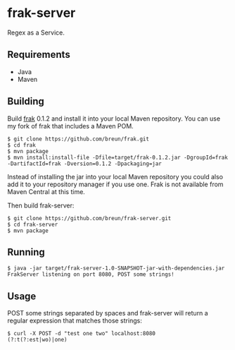 frak-server
===========

Regex as a Service.

Requirements
------------

* Java
* Maven

Building
--------

Build [frak](https://github.com/noprompt/frak) 0.1.2 and install it into your local Maven repository. You can use my fork of frak that includes a Maven POM.

    $ git clone https://github.com/breun/frak.git
    $ cd frak
    $ mvn package
    $ mvn install:install-file -Dfile=target/frak-0.1.2.jar -DgroupId=frak -DartifactId=frak -Dversion=0.1.2 -Dpackaging=jar

Instead of installing the jar into your local Maven repository you could also add it to your repository manager if you use one. Frak is not available from Maven Central at this time.

Then build frak-server:

    $ git clone https://github.com/breun/frak-server.git
    $ cd frak-server
    $ mvn package
    
Running
-------

    $ java -jar target/frak-server-1.0-SNAPSHOT-jar-with-dependencies.jar
    FrakServer listening on port 8080, POST some strings!
    
Usage
-----

POST some strings separated by spaces and frak-server will return a regular expression that matches those strings:

    $ curl -X POST -d "test one two" localhost:8080
    (?:t(?:est|wo)|one)
